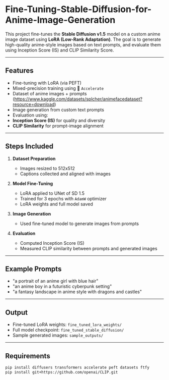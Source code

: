 # Fine-Tuning-Stable-Diffusion-for-Anime-Image-Generation


This project fine-tunes the **Stable Diffusion v1.5** model on a custom anime image dataset using **LoRA (Low-Rank Adaptation)**. The goal is to generate high-quality anime-style images based on text prompts, and evaluate them using Inception Score (IS) and CLIP Similarity Score.

---

## Features

- Fine-tuning with LoRA (via PEFT)
-  Mixed-precision training using 🤗 `Accelerate`
-  Dataset of anime images + prompts (https://www.kaggle.com/datasets/splcher/animefacedataset?resource=download)
- Image generation from custom text prompts
-  Evaluation using:
  - **Inception Score (IS)** for quality and diversity
  - **CLIP Similarity** for prompt-image alignment

---

##  Steps Included

1. **Dataset Preparation**  
   - Images resized to 512x512  
   - Captions collected and aligned with images

2. **Model Fine-Tuning**  
   - LoRA applied to UNet of SD 1.5  
   - Trained for 3 epochs with `AdamW` optimizer  
   - LoRA weights and full model saved

3. **Image Generation**  
   - Used fine-tuned model to generate images from prompts

4. **Evaluation**  
   - Computed Inception Score (IS)  
   - Measured CLIP similarity between prompts and generated images

---

##  Example Prompts

- "a portrait of an anime girl with blue hair"  
- "an anime boy in a futuristic cyberpunk setting"  
- "a fantasy landscape in anime style with dragons and castles"

---

## Output

- Fine-tuned LoRA weights: `fine_tuned_lora_weights/`
- Full model checkpoint: `fine_tuned_stable_diffusion/`
- Sample generated images: `sample_outputs/`

---

##  Requirements

```bash
pip install diffusers transformers accelerate peft datasets ftfy
pip install git+https://github.com/openai/CLIP.git
